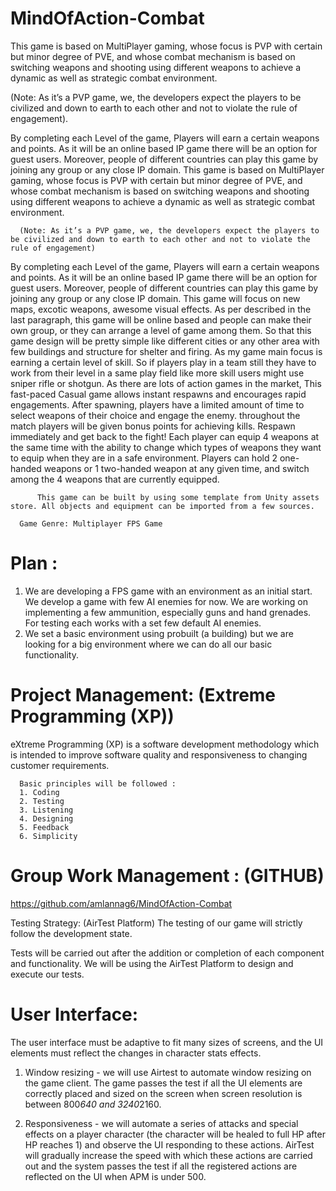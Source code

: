 # MindOfAction-Combat

  This game is based on MultiPlayer gaming, whose focus is PVP with certain but minor degree of PVE, and whose combat mechanism is based on switching weapons and shooting using different weapons to achieve a dynamic as well as strategic combat environment.

  (Note: As it’s a PVP game, we, the developers expect the players to be civilized and down to earth to each other and not to violate the rule of engagement).
  
  By completing each Level of the game, Players will earn a certain weapons and points. As it will be an online based IP game there will be an option for guest users. Moreover, people of different countries can play this game by joining any group or any close IP domain.
This game is based on MultiPlayer gaming, whose focus is PVP with certain but minor degree of PVE, and whose combat mechanism is based on switching weapons and shooting using different weapons to achieve a dynamic as well as strategic combat
environment.

      (Note: As it’s a PVP game, we, the developers expect the players to be civilized and down to earth to each other and not to violate the rule of engagement)
      
      
  By completing each Level of the game, Players will earn a certain weapons and points. As it will be an online based IP game there will be an option for guest users. Moreover, people of different countries can play this game by joining any group or any close IP domain. This game will focus on new maps, excotic weapons, awesome visual effects. As per described in the last paragraph, this game will be online based and people can make their own group, or they can arrange a level of game among them. So that this game design will be pretty simple like different cities or any other area with few buildings and structure for shelter and firing. As my game main focus is earning a certain level of skill. So if players play in a team still they have to work from their level in a same play field like more skill users might use sniper rifle or shotgun. As there are lots of action games in the market, This fast-paced Casual game allows
instant respawns and encourages rapid engagements. After spawning, players have a limited amount of time to select weapons of their choice and engage the enemy. throughout the match players will be given bonus points for achieving kills. Respawn immediately and get back to the fight! Each player can equip 4 weapons at the same time with the ability to change which types of weapons they want to equip when they are in a safe environment. Players can hold 2 one-handed weapons or 1 two-handed weapon at any given time, and switch among the 4 weapons that are currently equipped.

          This game can be built by using some template from Unity assets store. All objects and equipment can be imported from a few sources.

      Game Genre: Multiplayer FPS Game

# Plan :
1. We are developing a FPS game with an environment as an initial start. We
develop a game with few AI enemies for now. We are working on
implementing a few ammunition, especially guns and hand grenades. For
testing each works with a set few default AI enemies.
2. We set a basic environment using probuilt (a building) but we are looking for
a big environment where we can do all our basic functionality.

# Project Management: (Extreme Programming (XP))
eXtreme Programming (XP) is a software development methodology which is intended to
improve software quality and responsiveness to changing customer requirements.

      Basic principles will be followed :
      1. Coding
      2. Testing
      3. Listening
      4. Designing
      5. Feedback
      6. Simplicity

# Group Work Management : (GITHUB)
 https://github.com/amlannag6/MindOfAction-Combat
 
Testing Strategy: (AirTest Platform) The testing of our game will strictly follow the
development state. 

Tests will be carried out after the addition or completion of each component and functionality. We will be using the AirTest Platform to design and execute our tests.

# User Interface:

 The user interface must be adaptive to fit many sizes of screens, and the UI elements must reflect the changes in character stats effects.

  1. Window resizing - we will use Airtest to automate window resizing on the game
client. The game passes the test if all the UI elements are correctly placed and sized
on the screen when screen resolution is between 800*640 and 3240*2160.

  2. Responsiveness - we will automate a series of attacks and special effects on a player
character (the character will be healed to full HP after HP reaches 1) and observe the
UI responding to these actions. AirTest will gradually increase the speed with which
these actions are carried out and the system passes the test if all the registered actions
are reflected on the UI when APM is under 500.
